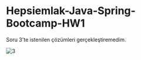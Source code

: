 # Hepsiemlak-Java-Spring-Bootcamp-HW1

Soru 3'te istenilen çözümleri gerçekleştiremedim.

![3](https://user-images.githubusercontent.com/58148544/152669679-47d01591-2db8-4ae7-a736-9cb6101a59c3.png)
